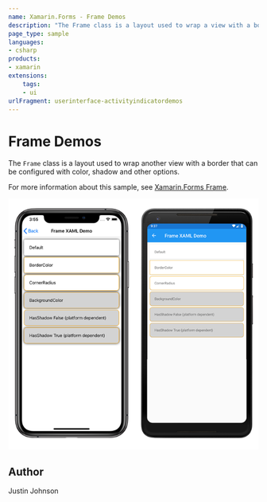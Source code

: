 ```yaml
---
name: Xamarin.Forms - Frame Demos
description: "The Frame class is a layout used to wrap a view with a border that can be configured with color, shadow and other options."
page_type: sample
languages:
- csharp
products:
- xamarin
extensions:
    tags:
    - ui
urlFragment: userinterface-activityindicatordemos
---
```

# Frame Demos

The `Frame` class is a layout used to wrap another view with a border that can be configured with color, shadow and other options.

For more information about this sample, see [Xamarin.Forms Frame](https://docs.microsoft.com/xamarin/xamarin-forms/user-interface/layouts/frame).

![Sample Frame demo application](Screenshots/01frame-demo.png "Sample Frame demo application")

## Author

Justin Johnson
